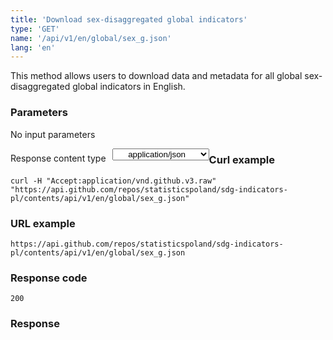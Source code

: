 ```yaml
---
title: 'Download sex-disaggregated global indicators'
type: 'GET'
name: '/api/v1/en/global/sex_g.json'
lang: 'en'
---
```


This method allows users to download data and metadata for all global sex-disaggregated global indicators in English.

### Parameters

<p>No input parameters</p>

<p style='float:left;margin-top: 7px;'>Response content type</p>
<select style='float:left;padding: 0px 15px;width: 155px;margin-left: 10px;text-align-last: center;'>
  <option>application/json</option>
</select>

<div id='exampleGlobSex'>

<h3 id="przykładowy-curl">Curl example</h3>

<p><code class="highlighter-rouge">curl -H "Accept:application/vnd.github.v3.raw" "https://api.github.com/repos/statisticspoland/sdg-indicators-pl/contents/api/v1/en/global/sex_g.json"</code></p>

<h3 id="przykładowy-url">URL example</h3>

<p><code class="highlighter-rouge">https://api.github.com/repos/statisticspoland/sdg-indicators-pl/contents/api/v1/en/global/sex_g.json</code></p>

<h3 id="przykładowy-kod-odpowiedzi">Response code</h3>

<p><code class="highlighter-rouge">200</code></p>

<h3 id="przykładowa-odpowiedź">Response</h3>

<p><code class="highlighter-rouge" id="show-data-GlobSex">
</code></p>

</div>


<script>

$.getJSON('https://sdg.gov.pl/api/v1/en/global/sex_g.json', function(data) {
    $('#show-data-GlobSex').html(JSON.stringify(data, null, 2));
});

</script>
